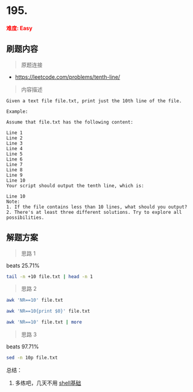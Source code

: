 # 195. 

**<font color=red>难度: Easy</font>**

## 刷题内容

> 原题连接

* https://leetcode.com/problems/tenth-line/

> 内容描述
```
Given a text file file.txt, print just the 10th line of the file.

Example:

Assume that file.txt has the following content:

Line 1
Line 2
Line 3
Line 4
Line 5
Line 6
Line 7
Line 8
Line 9
Line 10
Your script should output the tenth line, which is:

Line 10
Note:
1. If the file contains less than 10 lines, what should you output?
2. There's at least three different solutions. Try to explore all possibilities.
```
## 解题方案

> 思路 1

beats 25.71%
```bash
tail -n +10 file.txt | head -n 1
```
> 思路 2

```bash
awk 'NR==10' file.txt

awk 'NR==10{print $0}' file.txt

awk 'NR==10' file.txt | more

```
> 思路 3

beats 97.71%
```bash
sed -n 10p file.txt
```

总结：
1. 多练吧，几天不用
[shell基础](https://github.com/fenglei110/Linux-Tools/tree/master/shell)